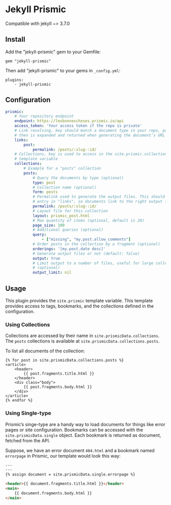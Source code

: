 # Jekyll Prismic

Compatible with jekyll ~> 3.7.0

## Install

Add the "jekyll-prismic" gem to your Gemfile:

```
gem "jekyll-prismic"
```

Then add "jekyll-prismic" to your gems in `_config.yml`:

```
plugins:
    - jekyll-prismic
```

## Configuration

```yaml
prismic:
    # Your repository endpoint
    endpoint: https://lesbonneschoses.prismic.io/api
    access_token: 'Your access token if the repo is private'
    # Link resolving, key should match a document type in your repo, permalink
    # then is expanded and returned when generating the document’s URL
    links:
        post:
            permalink: /posts/:slug-:id/
    # Collections, key is used to access in the site.prismic.collections
    # template variable
    collections:
        # Example for a "posts" collection
        posts:
            # Query the documents by type (optional)
            type: post
            # Collection name (optional)
            form: posts
            # Permalink used to generate the output files. This should match an
            # entry in "links", so documents link to the right output files
            permalink: /posts/:slug-:id/
            # Layout file for this collection
            layout: prismic_post.html
            # Max quantity of items (optional, default is 20)
            page_size: 100
            # Additional queries (optional)
            query:
                - ["missing", "my.post.allow_comments"]
            # Order posts in the collection by a fragment (optional)
            orderings: '[my.post.date desc]'
            # Generate output files or not (default: false)
            output: true
            # Limit output to a number of files, useful for large collections
            # (optional)
            output_limit: nil
```

## Usage

This plugin provides the `site.prismic` template variable. This template provides access to tags, bookmarks, and the collections defined in the configuration.

### Using Collections

Collections are accessed by their name in `site.prismicData.collections`. The `posts` collections is available at `site.prismicData.collections.posts`.

To list all documents of the collection:

```
{% for post in site.prismicData.collections.posts %}
<article>
    <header>
        {{ post.fragments.title.html }}
    </header>
    <div class="body">
        {{ post.fragments.body.html }}
    </div>
</article>
{% endfor %}
```

### Using Single-type

Prismic’s singe-type are a handy way to load documents for things like error pages or site configuration. Bookmarks can be accessed with the `site.prismicData.single` object. Each bookmark is returned as document, fetched from the API.

Suppose, we have an error document `404.html` and a bookmark named `errorpage` in Prismic, our template would look this way:

```html
---
---
{% assign document = site.prismicData.single.errorpage %}

<header>{{ document.fragments.title.html }}</header>
<main>
    {{ document.fragments.body.html }}
</main>
```
